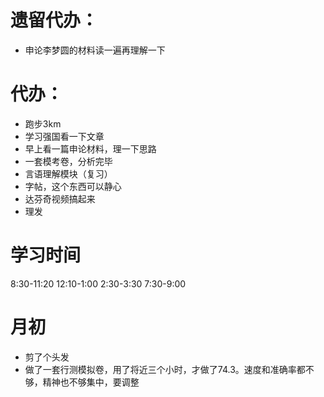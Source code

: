# 遗留代办：
+ 申论李梦圆的材料读一遍再理解一下

# 代办：
+ 跑步3km  
+ 学习强国看一下文章 
+ 早上看一篇申论材料，理一下思路  
+ 一套模考卷，分析完毕  
+ 言语理解模块（复习）  
+ 字帖，这个东西可以静心  
+ 达芬奇视频搞起来
+ 理发


# 学习时间
8:30-11:20
12:10-1:00
2:30-3:30
7:30-9:00

# 月初
+ 剪了个头发
+ 做了一套行测模拟卷，用了将近三个小时，才做了74.3。速度和准确率都不够，精神也不够集中，要调整
